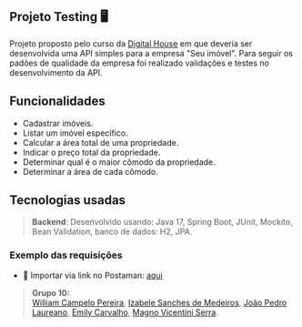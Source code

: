 ## Projeto Testing  🖥

Projeto proposto pelo curso da [Digital House](https://www.digitalhouse.com/br)  em que deveria ser desenvolvida uma API simples para a empresa "Seu imóvel". Para seguir os padões de qualidade da empresa foi realizado validações e testes no desenvolvimento da API.

## Funcionalidades
- Cadastrar imóveis.
- Listar um imóvel específico.
- Calcular a área total de uma propriedade.
- Indicar o preço total da propriedade.
- Determinar qual é o maior cômodo da propriedade.
- Determinar a área de cada cômodo.


## Tecnologias usadas
> **Backend**: Desenvolvido usando: Java 17, Spring Boot, JUnit, Mockito, Bean Validation, banco de dados: H2, JPA.


### Exemplo das requisições
- 🔗 Importar via link no Postaman: [aqui]()

> **Grupo 10:**  
[William Campelo Pereira](https://github.com/William-MELI), [Izabele Sanches de Medeiros](https://www.linkedin.com/in/izabelesanches/), [João Pedro Laureano](https://www.linkedin.com/in/joao-pedro-laureano/), [Emily Carvalho](https://www.linkedin.com/in/emily-nilsen-carvalho/), [Magno Vicentini Serra](https://www.linkedin.com/in/magno-vicentini/).